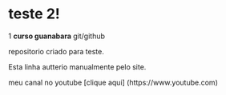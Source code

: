 # teste 2!
 1  **curso guanabara** git/github

 repositorio criado para teste.

Esta linha autterio manualmente pelo site.
<p>meu canal no youtube [clique aqui] (https://www.youtube.com)


